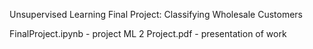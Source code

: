 Unsupervised Learning Final Project:
Classifying Wholesale Customers

FinalProject.ipynb - project
ML 2 Project.pdf - presentation of work
